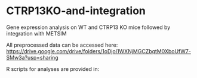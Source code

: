 # CTRP13KO-and-integration
Gene expression analysis on WT and CTRP13 KO mice followed by integration with METSIM

All preprocessed data can be accessed here: https://drive.google.com/drive/folders/1oDjoI1WXNjMGCZbqtM0XboUfW7-SMw3a?usp=sharing

R scripts for analyses are provided in: 
